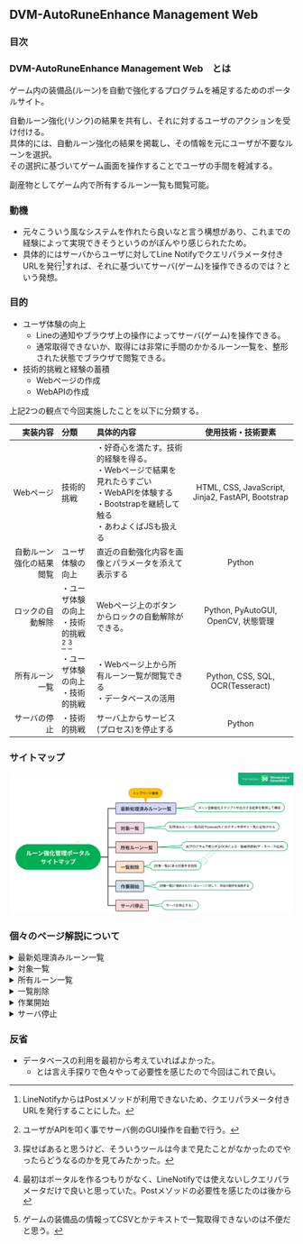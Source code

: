 ## DVM-AutoRuneEnhance Management Web

### 目次

### DVM-AutoRuneEnhance Management Web　とは
ゲーム内の装備品(ルーン)を自動で強化するプログラムを補足するためのポータルサイト。  

自動ルーン強化(リンク)の結果を共有し、それに対するユーザのアクションを受け付ける。  
具体的には、自動ルーン強化の結果を掲載し、その情報を元にユーザが不要なルーンを選択。  
その選択に基づいてゲーム画面を操作することでユーザの手間を軽減する。  

副産物としてゲーム内で所有するルーン一覧も閲覧可能。

### 動機

  + 元々こういう風なシステムを作れたら良いなと言う構想があり、これまでの経験によって実現できそうというのがぼんやり感じられたため。
  + 具体的にはサーバからユーザに対してLine Notifyでクエリパラメータ付きURLを発行[^3]すれば、それに基づいてサーバ(ゲーム)を操作できるのでは？という発想。

### 目的

+ ユーザ体験の向上
  - Lineの通知やブラウザ上の操作によってサーバ(ゲーム)を操作できる。
  - 通常取得できないか、取得には非常に手間のかかるルーン一覧を、整形された状態でブラウザで閲覧できる。
+ 技術的挑戦と経験の蓄積
  - Webページの作成
  - WebAPIの作成

上記2つの観点で今回実施したことを以下に分類する。

|実装内容|分類|具体的内容|使用技術・技術要素|
|---:|:---|:---|:---:|
|Webページ|技術的挑戦|・好奇心を満たす。技術的経験を得る。<br>・Webページで結果を見れたらすごい<br>・WebAPIを体験する<br>・Bootstrapを継続して触る<br>・あわよくばJSも扱える|HTML, CSS, JavaScript, Jinja2, FastAPI, Bootstrap|
|自動ルーン強化の結果閲覧|ユーザ体験の向上|直近の自動強化内容を画像とパラメータを添えて表示する|Python|
|ロックの自動解除|・ユーザ体験の向上<br>・技術的挑戦[^1] [^2]|Webページ上のボタンからロックの自動解除ができる。|Python, PyAutoGUI, OpenCV, 状態管理|
|所有ルーン一覧|・ユーザ体験の向上<br>・技術的挑戦|・Webページ上から所有ルーン一覧が閲覧できる<br>・データベースの活用|Python, CSS, SQL, OCR(Tesseract)|
|サーバの停止|・技術的挑戦|サーバ上からサービス(プロセス)を停止する|Python|


### サイトマップ

![sitemap](https://github.com/StarsandLabo/Python-DVMAutoRuneEnhance/blob/main/program/fastapi/images/sitemap.png)

### 個々のページ解説について

<details><summary>最新処理済みルーン一覧</summary>

![image](https://github.com/StarsandLabo/Python-DVMAutoRuneEnhance/blob/main/program/fastapi/images/Screenshot%20from%202022-06-13%2017-03-53.png)

### やりたかったこと

+ 強化後の画像表示
  - スマートフォンからだと画像が小さいため文字情報も付与したかった
+ ボタンクリックでロック解除待ちリストに追加
  - Postメソッドを利用し、ページ遷移をしないようにする[^4]

</details>

<details><summary>対象一覧</summary>

### やりたかったこと

![image](https://github.com/StarsandLabo/Python-DVMAutoRuneEnhance/blob/main/program/fastapi/images/Screenshot%20from%202022-06-13%2017-12-22.png)

+ ロック解除対象の表示
+ ロック解除待ちリストからの削除
+ このページ用意しないでトップページで状態の管理できればよかった
  - 意味がないわけではないと思うけど、あまり必要でもない感じ。
  - とりあえず形にしたくてイケてない実装でもいいやと思ってた。
</details>

<details><summary>所有ルーン一覧</summary>

### やりたかったこと

![image](https://github.com/StarsandLabo/Python-DVMAutoRuneEnhance/blob/main/program/fastapi/images/Screenshot%20from%202022-06-13%2017-18-47.png)

+ 持ってるルーン一覧の表示[^5]
  - 別のOCRプログラムで取得した情報を元にする。
+ 検索機能
  - 未実装

</details>

<details><summary>一覧削除</summary>

### やりたかったこと

![image](https://github.com/StarsandLabo/Python-DVMAutoRuneEnhance/blob/main/program/fastapi/images/Screenshot%20from%202022-06-13%2017-23-25.png)

+ 対象一覧に格納されている内容を一括削除
  - 英語変な気がするけど気にしない。

</details>

<details><summary>作業開始</summary>

### やりたかったこと

![image](https://github.com/StarsandLabo/Python-DVMAutoRuneEnhance/blob/main/program/fastapi/images/Screenshot%20from%202022-06-13%2017-28-48.png)

+ 対象一覧に格納されている内容を元にゲームのロックを解除
  - 今は強化直後の場面でしか解除できないが、理想としてはゲーム内の状態を選ばずにできると良い。  
    ※位置情報を直接送っているので、少しでもルーンの数が変わったりするとNG

</details>

<details><summary>サーバ停止</summary>

### やりたかったこと

![image](https://github.com/StarsandLabo/Python-DVMAutoRuneEnhance/blob/main/program/fastapi/images/Screenshot%20from%202022-06-13%2017-28-52.png)

+ アプリケーションの停止
  - 理屈ではプロセスを停止するだけなので、それをWeb画面からやってみたいと思った。

</details>

### 反省

+ データベースの利用を最初から考えていればよかった。
  - とは言え手探りで色々やって必要性を感じたので今回はこれで良い。  




[^1]:ユーザがAPIを叩く事でサーバ側のGUI操作を自動で行う。
[^2]:探せばあると思うけど、そういうツールは今まで見たことがなかったのでやったらどうなるのかを見てみたかった。
[^3]:LineNotifyからはPostメソッドが利用できないため、クエリパラメータ付きURLを発行することにした。
[^4]:最初はポータルを作るつもりがなく、LineNotifyでは使えないしクエリパラメータだけで良いと思っていた。Postメソッドの必要性を感じたのは後から
[^5]:ゲームの装備品の情報ってCSVとかテキストで一覧取得できないのは不便だと思う。
